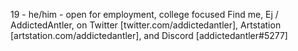19 - he/him - open for employment, college focused
Find me, Ej / AddictedAntler, on Twitter [twitter.com/addictedantler], Artstation [artstation.com/addictedantler], and Discord [addictedantler#5277]
